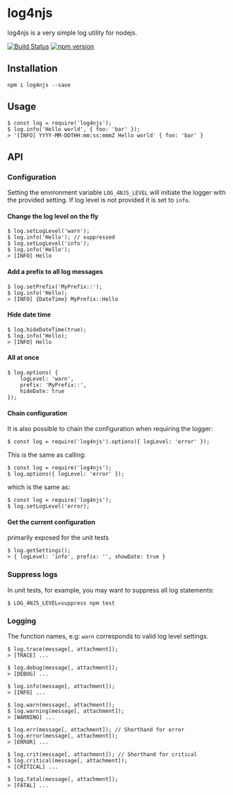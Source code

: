 # log4njs

log4njs is a very simple log utility for nodejs.

[![Build Status](https://travis-ci.org/carlnordenfelt/log4njs.svg?branch=master)](https://travis-ci.org/carlnordenfelt/log4njs)
[![npm version](https://badge.fury.io/js/log4njs.svg)](https://badge.fury.io/js/log4njs)
## Installation
```
npm i log4njs --save
```

## Usage
```
$ const log = require('log4njs');
$ log.info('Hello world', { foo: 'bar' });
> '[INFO] YYYY-MM-DDTHH:mm:ss:mmmZ Hello world' { foo: 'bar' }
```

## API

### Configuration
Setting the environment variable `LOG_4NJS_LEVEL` will initiate the logger with the provided setting.
If log level is not provided it is set to `info`.

#### Change the log level on the fly
```
$ log.setLogLevel('warn');
$ log.info('Hello'); // suppressed
$ log.setLogLevel('info');
$ log.info('Hello');
> [INFO] Hello
```

#### Add a prefix to all log messages
```
$ log.setPrefix('MyPrefix::');
$ log.info('Hello);
> [INFO] {DateTime} MyPrefix::Hello
```

#### Hide date time
```
$ log.hideDateTime(true);
$ log.info('Hello);
> [INFO] Hello
```

#### All at once
```
$ log.options( {
    logLevel: 'warn',
    prefix: 'MyPrefix::',
    hideDate: true
});
```

#### Chain configuration
It is also possible to chain the configuration when requiring the logger:

```
$ const log = require('log4njs').options({ logLevel: 'error' });
```
This is the same as calling:
```
$ const log = require('log4njs');
$ log.options({ logLevel: 'error' });
```
which is the same as:
```
$ const log = require('log4njs');
$ log.setLogLevel('error);
```

#### Get the current configuration
primarily exposed for the unit tests
```
$ log.getSettings();
> { logLevel: 'info', prefix: '', showDate: true }
```

### Suppress logs
In unit tests, for example, you may want to suppress all log statements:
```
$ LOG_4NJS_LEVEL=suppress npm test
```

### Logging 
The function names, e.g: `warn` corresponds to valid log level settings.
```
$ log.trace(message[, attachment]);
> [TRACE] ...

$ log.debug(message[, attachment]);
> [DEBUG] ... 

$ log.info(message[, attachment]);
> [INFO] ...

$ log.warn(message[, attachment]);
$ log.warning(message[, attachment]);
> [WARNING] ...

$ log.err(message[, attachment]); // Shorthand for error
$ log.error(message[, attachment]);
> [ERROR] ...

$ log.crit(message[, attachment]); // Shorthand for critical
$ log.critical(message[, attachment]);
> [CRITICAL] ...

$ log.fatal(message[, attachment]);
> [FATAL] ...
```
